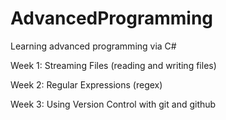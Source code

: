 # AdvancedProgramming
Learning advanced programming via C#

Week 1: Streaming Files (reading and writing files)

Week 2: Regular Expressions (regex)

Week 3: Using Version Control with git and github

